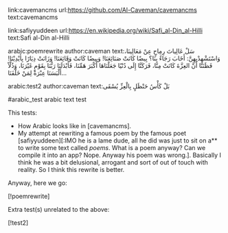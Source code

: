 link:cavemancms
url:https://github.com/Al-Caveman/cavemancms
text:cavemancms

link:safiyyuddeen
url:https://en.wikipedia.org/wiki/Safi_al-Din_al-Hilli
text:Safi al-Din al-Hilli

arabic:poemrewrite
author:caveman
text:سَلْ عَالِياتَ رِمِاحٍ عِنْ مَعَالِينَا، وَاسْتَشْهِدْبِهِنَّ: أَخَابَ رَجَاءٌ بِنَا؟  بِيضًا كَانَتْ
صَنَائِعَنَا! وَبِيضًا كَانَتْ وَقَائِعَنَا! وَزَانَتْ دِيَارًا بِأَيْدِيْنَا! فَظَنَنَّا أَنَّ العِزَّةَ كَانَتْ
مِنَّا، فَرَكَنَّا إِلَى دُنْيًا جَعَلْنَاهَا أَكْبَرَ هَمِّنَا، فَأَبْدَلَنَا رَبُّنَا بِقَوْمٍ غَيْرَنَا،
وَذُلَّاً أَلْبَسَنَا عِبْرَةً لِمَنْ خَلْفَنَا...

arabic:test2
author:caveman
text:بَلْ كَأْسُ حَنْظَلٍ بِالْعِزِّ يُسْقَى

#arabic_test arabic text test

This tests:

* How Arabic looks like in [cavemancms].
* My attempt at rewriting a famous poem by the famous poet
  [safiyyuddeen][:IMO he is a lame dude, all he did was just to sit on a**
  to write some text called _poems_.  What is a poem anyway?  Can we
  compile it into an app?  Nope.  Anyway his poem was wrong.].  Basically I
  think he was a bit delusional, arrogant and sort of out of touch with
  reality.  So I think this rewrite is better.

Anyway, here we go:

[!poemrewrite]

Extra test(s) unrelated to the above:

[!test2]
